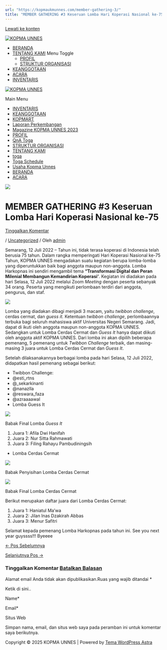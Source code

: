 ```yaml
---
url: "https://kopmaukmunnes.com/member-gathering-3/"
title: "MEMBER GATHERING #3 Keseruan Lomba Hari Koperasi Nasional ke-75 – KOPMA UNNES"
---
```


[Lewati ke konten](https://kopmaukmunnes.com/member-gathering-3/#content "Lewati ke konten")

[![KOPMA UNNES](https://kopmaukmunnes.com/wp-content/uploads/2021/07/cropped-kopma-unnes.png)](https://kopmaukmunnes.com/)

- [BERANDA](https://kopmaukmunnes.com/)
- [TENTANG KAMI](https://kopmaukmunnes.com/tentang-kami/) Menu Toggle
  - [PROFIL](https://kopmaukmunnes.com/profil/)
  - [STRUKTUR ORGANISASI](https://kopmaukmunnes.com/struktur-organisasi/)
- [KEANGGOTAAN](https://kopmaukmunnes.com/keanggotaan/)
- [ACARA](https://kopmaukmunnes.com/blog/)
- [INVENTARIS](https://kopmaukmunnes.com/inventaris/)

[![KOPMA UNNES](https://kopmaukmunnes.com/wp-content/uploads/2021/07/cropped-kopma-unnes.png)](https://kopmaukmunnes.com/)

Main Menu

- [INVENTARIS](https://kopmaukmunnes.com/inventaris/)
- [KEANGGOTAAN](https://kopmaukmunnes.com/keanggotaan/)
- [KOPMART](https://kopmaukmunnes.com/elementor-1642/)
- [Laporan Perkembangan](https://kopmaukmunnes.com/laporan-perkembangan/)
- [Magazine KOPMA UNNES 2023](https://kopmaukmunnes.com/magazine-kopma-unnes-2023/)
- [PROFIL](https://kopmaukmunnes.com/profil/)
- [QnA Toga](https://kopmaukmunnes.com/jadwal-toga/)
- [STRUKTUR ORGANISASI](https://kopmaukmunnes.com/struktur-organisasi/)
- [TENTANG KAMI](https://kopmaukmunnes.com/tentang-kami/)
- [toga](https://kopmaukmunnes.com/elementor-1661/)
- [Toga Schedule](https://kopmaukmunnes.com/toga-schedule/)
- [Usaha Kopma Unnes](https://kopmaukmunnes.com/usaha-kopma-unnes/)
- [BERANDA](https://kopmaukmunnes.com/)
- [ACARA](https://kopmaukmunnes.com/blog/)

![](https://kopmaukmunnes.com/wp-content/uploads/2022/07/1.png)

# MEMBER GATHERING \#3 Keseruan Lomba Hari Koperasi Nasional ke-75

[Tinggalkan Komentar](https://kopmaukmunnes.com/member-gathering-3/#respond)

/ [Uncategorized](https://kopmaukmunnes.com/category/uncategorized/) / Oleh [admin](https://kopmaukmunnes.com/author/admin_kopma/ "Lihat seluruh tulisan oleh admin")

Semarang, 12 Juli 2022 – Tahun ini, tidak terasa koperasi di Indonesia telah berusia 75 tahun. Dalam rangka memperingati Hari Koperasi Nasional ke-75 Tahun, KOPMA UNNES mengadakan suatu kegiatan berupa lomba-lomba yang diperuntukkan baik bagi anggota maupun non-anggota. Lomba Harkopnas ini sendiri mengambil tema **“Transformasi Digital dan Peran Milenial Membangun Kemandirian Koperasi’**. Kegiatan ini diadakan pada hari Selasa, 12 Juli 2022 melalui Zoom _Meeting_ dengan peserta sebanyak 34 orang. Peserta yang mengikuti perlombaan terdiri dari anggota, pengurus, dan staf.

![](http://kopma.ukm.unnes.ac.id/wp-content/uploads/2022/07/1.png)

Lomba yang diadakan dibagi menjadi 3 macam, yaitu _twibbon challenge_, cerdas cermat, dan _guess it._ Ketentuan _twibbon challenge_, perlombaannya terbuka bagi seluruh mahasiswa aktif Universitas Negeri Semarang. Jadi, dapat di ikuti oleh anggota maupun non-anggota KOPMA UNNES. Sedangkan untuk Lomba Cerdas Cermat dan _Guess It_ hanya dapat diikuti oleh anggota aktif KOPMA UNNES. Dari lomba ini akan dipilih beberapa pemenang, 5 pemenang untuk _Twibbon Challenge_ terbaik, dan masing-masing 3 juara untuk Lomba Cerdas Cermat dan _Guess It_.

Setelah dilaksanakannya berbagai lomba pada hari Selasa, 12 Juli 2022, didapatkan hasil pemenang sebagai berikut:

- Twibbon Challenge:
- @esti\_rtns
- @\_sekarkinanti
- @nanazlla
- @reswara\_faza
- @azraaaawal
- Lomba Guess It

![](http://kopma.ukm.unnes.ac.id/wp-content/uploads/2022/07/2-1024x576.png)

Babak Final Lomba _Guess It_

1. Juara 1: Afila Dwi Hanifah
2. Juara 2: Nur Sitta Rahmawati
3. Juara 3: Filing Rahayu Pambudiningsih

- Lomba Cerdas Cermat

![](http://kopma.ukm.unnes.ac.id/wp-content/uploads/2022/07/3-1024x576.png)

Babak Penyisihan Lomba Cerdas Cermat

![](http://kopma.ukm.unnes.ac.id/wp-content/uploads/2022/07/4-1024x576.png)

Babak Final Lomba Cerdas Cermat

Berikut merupakan daftar juara dari Lomba Cerdas Cermat:

1. Juara 1: Haniatul Ma’wa
2. Juara 2: Jilan Inas Dzakirah Abbas
3. Juara 3: Menur Safitri

Selamat kepada pemenang Lomba Harkopnas pada tahun ini. See you next year guyssss!!! Byeeee

[← Pos Sebelumnya](https://kopmaukmunnes.com/dari-perbedaan-wujudkan-keakraban/ "Dari Perbedaan Wujudkan Keakraban")

[Selanjutnya Pos →](https://kopmaukmunnes.com/kopma-main/ "KOPMA MAIN!")

### Tinggalkan Komentar [Batalkan Balasan](https://kopmaukmunnes.com/member-gathering-3/\#respond)

Alamat email Anda tidak akan dipublikasikan.Ruas yang wajib ditandai \*

Ketik di sini..

Name\*

Email\*

Situs Web

Simpan nama, email, dan situs web saya pada peramban ini untuk komentar saya berikutnya.

Copyright © 2025 KOPMA UNNES \| Powered by [Tema WordPress Astra](https://wpastra.com/)